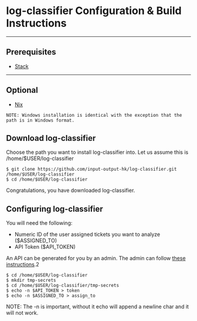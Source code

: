 # log-classifier Configuration & Build Instructions

---
## Prerequisites
- [Stack](https://github.com/commercialhaskell/stack/blob/master/doc/install_and_upgrade.md)

---

## Optional
- [Nix](https://nixos.org/nix/download.html)

```
NOTE: Windows installation is identical with the exception that the path is in Windows format.
```

## Download log-classifier

Choose the path you want to install log-classifier into.
Let us assume this is /home/$USER/log-classifier

```
$ git clone https://github.com/input-output-hk/log-classifier.git /home/$USER/log-classifier
$ cd /home/$USER/log-classifier
```

Congratulations, you have downloaded log-classifier.

## Configuring log-classifier
You will need the following:
  - Numeric ID of the user assigned tickets you want to analyze ($ASSIGNED_TO)
  - API Token ($API_TOKEN)

An API can be generated for you by an admin. The admin can follow [these instructions](https://support.zendesk.com/hc/en-us/articles/226022787-Generating-a-new-API-token-).2
  
```
$ cd /home/$USER/log-classifier
$ mkdir tmp-secrets
$ cd /home/$USER/log-classifier/tmp-secrets
$ echo -n $API_TOKEN > token
$ echo -n $ASSIGNED_TO > assign_to
```

NOTE: The -n is important, without it echo will append a newline char and it will not work.
